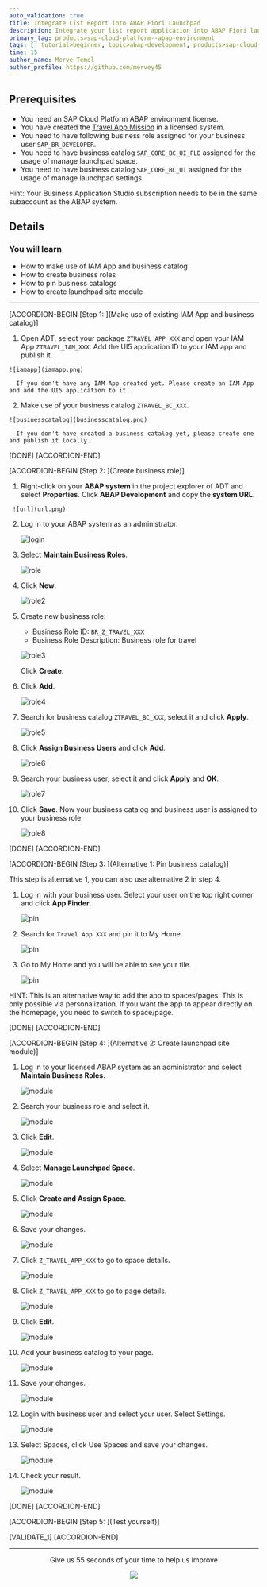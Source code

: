 ```yaml
---
auto_validation: true
title: Integrate List Report into ABAP Fiori Launchpad
description: Integrate your list report application into ABAP Fiori launchpad.
primary_tag: products>sap-cloud-platform--abap-environment
tags: [  tutorial>beginner, topic>abap-development, products>sap-cloud-platform, tutorial>license]
time: 15
author_name: Merve Temel
author_profile: https://github.com/mervey45
---
```


## Prerequisites  
- You need an SAP Cloud Platform ABAP environment license.
- You have created the [Travel App Mission](mission.cp-starter-extensions-abap) in a licensed system.
- You need to have following business role assigned for your business user `SAP_BR_DEVELOPER`.
- You need to have business catalog `SAP_CORE_BC_UI_FLD` assigned for the usage of manage launchpad space.
- You need to have business catalog `SAP_CORE_BC_UI` assigned for the usage of manage launchpad settings.

Hint: Your Business Application Studio subscription needs to be in the same subaccount as the ABAP system.


## Details
### You will learn  
- How to make use of IAM App and business catalog
- How to create business roles
- How to pin business catalogs
- How to create launchpad site module

---
[ACCORDION-BEGIN [Step 1: ](Make use of existing IAM App and business catalog)]

  1. Open ADT, select your package `ZTRAVEL_APP_XXX` and open your IAM App `ZTRAVEL_IAM_XXX`. Add the UI5 application ID to your IAM app and publish it.

    ![iamapp](iamapp.png)

      If you don't have any IAM App created yet. Please create an IAM App and add the UI5 application to it.

  2. Make use of your business catalog `ZTRAVEL_BC_XXX`.

    ![businesscatalog](businesscatalog.png)

      If you don't have created a business catalog yet, please create one and publish it locally.


[DONE]
[ACCORDION-END]

[ACCORDION-BEGIN [Step 2: ](Create business role)]

  1.  Right-click on your **ABAP system** in the project explorer of ADT and select **Properties**. Click **ABAP Development** and copy the **system URL**.

     ![url](url.png)

  2. Log in to your ABAP system as an administrator.

     ![login](login.png)

  3. Select **Maintain Business Roles**.

      ![role](role.png)

  4. Click **New**.

      ![role2](role2.png)

  5. Create new business role:
      - Business Role ID: `BR_Z_TRAVEL_XXX`
      - Business Role Description: Business role for travel

       ![role3](role3.png)

      Click **Create**.


  6. Click **Add**.

       ![role4](role4.png)

  7. Search for business catalog `ZTRAVEL_BC_XXX`, select it and click **Apply**.

       ![role5](role5.png)

  8. Click **Assign Business Users** and click **Add**.

       ![role6](role6.png)

  9. Search your business user, select it and click **Apply** and **OK**.

       ![role7](role7.png)

 10. Click **Save**. Now your business catalog and business user is assigned to your business role.

       ![role8](role8.png)

[DONE]
[ACCORDION-END]

[ACCORDION-BEGIN [Step 3: ](Alternative 1: Pin business catalog)]

This step is alternative 1, you can also use alternative 2 in step 4.

  1. Log in with your business user. Select your user on the top right corner and click **App Finder**.

      ![pin](pin.png)

  2. Search for `Travel App XXX` and pin it to My Home.

      ![pin](pin2.png)

  3. Go to My Home and you will be able to see your tile.

      ![pin](pin3.png)

HINT: This is an alternative way to add the app to spaces/pages. This is only possible via personalization. If you want the app to appear directly on the homepage, you need to switch to space/page.


[DONE]
[ACCORDION-END]

[ACCORDION-BEGIN [Step 4: ](Alternative 2: Create launchpad site module)]

  1. Log in to your licensed ABAP system as an administrator and select **Maintain Business Roles**.

      ![module](module.png)

  2. Search your business role and select it.

      ![module](module2.png)

  3. Click **Edit**.

      ![module](module3.png)

  4. Select **Manage Launchpad Space**.

      ![module](module4.png)

  5. Click **Create and Assign Space**.

      ![module](module5.png)

  6. Save your changes.

      ![module](module6.png)

  7. Click `Z_TRAVEL_APP_XXX` to go to space details.

      ![module](module7.png)

  8. Click `Z_TRAVEL_APP_XXX` to go to page details.

      ![module](module8.png)

  9. Click **Edit**.

      ![module](module9.png)

 10. Add your business catalog to your page.

      ![module](module10.png)

 11. Save your changes.

      ![module](module11.png)

12. Login with business user and select your user. Select Settings.

      ![module](module12.png)

13. Select Spaces, click Use Spaces and save your changes.

      ![module](module13.png)

14. Check your result.

      ![module](module14.png)

[DONE]
[ACCORDION-END]


[ACCORDION-BEGIN [Step 5: ](Test yourself)]

[VALIDATE_1]
[ACCORDION-END]

---

<p style="text-align: center;">Give us 55 seconds of your time to help us improve</p>

<p style="text-align: center;"><a href="https://sapinsights.eu.qualtrics.com/jfe/form/SV_0im30RgTkbEEHMV?TutorialID=abap-environment-deploy-cf-production" target="_blank"><img src="https://raw.githubusercontent.com/SAPDocuments/Tutorials/master/data/images/285738_Emotion_Faces_R_purple.png"></a></p>
